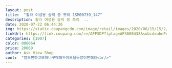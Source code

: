 ```yaml
---
layout: post 
title:  "휠라 여성용 슬릭 쏭 쪼리 1SM00739_147" 
description: 휠라 여성용 슬릭 쏭 쪼리  ..
date: 2020-07-22 06:44:26 
img: https://static.coupangcdn.com/image/retail/images/2020/06/15/15/2/0a7b6e7e-fc69-4955-b13e-d73fdb158057.jpg 
linkUrl: https://link.coupang.com/re/AFFSDP?lptag=AF3600438&subid=ahnPublicAsk&pageKey=1736364740&itemId=2955553437&vendorItemId=70895555945&traceid=V0-113-36805fcb54735b67 
categories: [1007] 
color: 006064 
price: 20060 
author: Ask View Shop 
cont:  "발도편하고또하나구매해두어도될듯발이편해요<br/>" 
---
```

